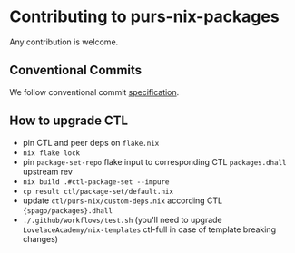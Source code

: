 # Contributing to purs-nix-packages

Any contribution is welcome.

## Conventional Commits

We follow conventional commit [specification](https://www.conventionalcommits.org/en/v1.0.0/#summary).

## How to upgrade CTL

- pin CTL and peer deps on `flake.nix`
- `nix flake lock`
- pin `package-set-repo` flake input to corresponding CTL `packages.dhall` upstream rev
- `nix build .#ctl-package-set --impure`
- `cp result ctl/package-set/default.nix`
- update `ctl/purs-nix/custom-deps.nix` according CTL `{spago/packages}.dhall`
- `./.github/workflows/test.sh` (you'll need to upgrade `LovelaceAcademy/nix-templates` ctl-full in case of template breaking changes)
